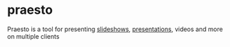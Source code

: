 # praesto
Praesto is a tool for presenting [slideshows](https://github.com/ducksoupdev/sample-fullscreen-slideshow-1), [presentations](https://github.com/ducksoupdev/sample-presentation-1), videos and more on multiple clients
